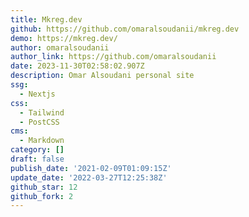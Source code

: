 ```yaml
---
title: Mkreg.dev
github: https://github.com/omaralsoudanii/mkreg.dev
demo: https://mkreg.dev/
author: omaralsoudanii
author_link: https://github.com/omaralsoudanii
date: 2023-11-30T02:58:02.907Z
description: Omar Alsoudani personal site
ssg:
  - Nextjs
css:
  - Tailwind
  - PostCSS
cms:
  - Markdown
category: []
draft: false
publish_date: '2021-02-09T01:09:15Z'
update_date: '2022-03-27T12:25:38Z'
github_star: 12
github_fork: 2
---
```

